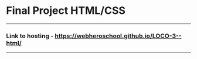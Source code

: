 # **Final Project HTML/CSS**
____

### Link to hosting - https://webheroschool.github.io/LOCO-3--html/
____